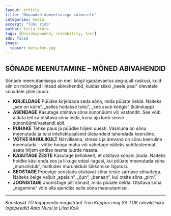 ```yaml
---
layout: article
title: "Nõuanded dementsusega inimesele"
categories: media
excerpt: "Tühi rida"
author: kirja_tsura
tags: [Häälduspuuded, readability, test]
ads: false
image:
  teaser: metsatee.jpg
---
```


## SÕNADE MEENUTAMINE – MÕNED ABIVAHENDID

Sõnade meenutamisega on meil kõigil igapäevaelus aeg-ajalt raskusi, kuid siin on mõningad lihtsad abivahendid, kuidas siiski „keele peal“ olevatele sõnadele jälile jõuda. 
* **KIRJELDAGE**
Püüdke kirjeldada seda sõna, mida püüate öelda. Näiteks „see on külm“, „selles hoitakse toitu“, „see asub köögis“ (külmkapp)
* **ASENDAGE**
Kasutage otsitava sõna sünonüümi või vastandit. See võib aidata teil ka otsitava sõna leida, kuna aju loob seose sünonüümi/vastandi abil.
* **PUHAKE** 
Tehke paus ja püüdke hiljem uuesti. Väsinuna on sõnu meenutada ja teisi intellektuaalseid ülesandeid lahendada keeruline.
* **VÕTKE RAHULIKULT**
Närvilisena, stressis ja ärevana on sõnu keeruline meenutada – võtke hoogu maha või vahetage näiteks suhtlusteemat, saate hiljem endise teema juurde naasta. 
* **KASUTAGE ŽESTE**
Kasutage kehakeelt, et otsitava sõnani jõuda. Näiteks hoidke käsi enda ees ja liikuge edasi-tagasi, kui püüate meenutada sõna „muruniiduk“, matkides muruniiduki lükkamise liigutusi. 
* **SEOSTAGE**
Proovige seostada otsitavat sõna teiste sarnase sõnadega. Näiteks öelge valjult „apelsin“, „õun“, „banaan“, kui otsite sõna „pirn“.
* **JOONISTAGE**
Joonistage pilt sõnast, mida püüate öelda. Otsitava sõna „nägemine“ võib olla ajendiks selle sõna meenutamisel.

---

*Koostasid TÜ logopeedia magistrant Triin Küppas ning SA TÜK närvikliiniku logopeedid Aaro Nursi ja Liisa Kolk*
